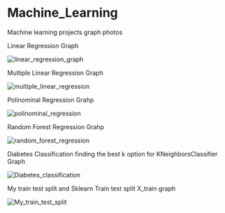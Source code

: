 # Machine_Learning
 Machine learning projects graph photos

Linear Regression Graph

![linear_regression_graph](https://user-images.githubusercontent.com/66223190/215323451-ee3e3be1-de64-47fb-a467-ea9ec75610b6.png)


Multiple Linear Regression Graph

![multiple_linear_regression](https://user-images.githubusercontent.com/66223190/215323496-bf8883f1-4464-45c8-abb8-d0d0bc1ea41d.png)


Polinominal Regression Grahp

![polinominal_regression](https://user-images.githubusercontent.com/66223190/215323510-5ff77163-7bde-40e2-8e22-8b608c45d6cf.png)


Random Forest Regression Grahp

![random_forest_regression](https://user-images.githubusercontent.com/66223190/215323543-a2776806-839b-419b-8de0-f679a98d6ebf.png)

Diabetes Classification finding the best k option for KNeighborsClassifier Graph

![Diabetes_classification](https://user-images.githubusercontent.com/66223190/215354129-5b327041-f867-4ab1-84cc-2e53c373f96e.png)


My train test split and Sklearn Train test split X_train graph

![My_train_test_split](https://user-images.githubusercontent.com/66223190/215593000-01940faa-66b5-481a-b728-e1aa05c0891c.png)

